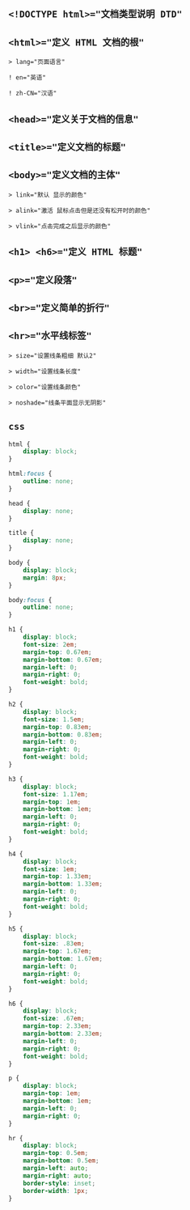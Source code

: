 `<!DOCTYPE html>="文档类型说明 DTD"`
--

`<html>="定义 HTML 文档的根"`
--

`> lang="页面语言"`

`! en="英语"`

`! zh-CN="汉语"`

`<head>="定义关于文档的信息"`
--

`<title>="定义文档的标题"`
--

`<body>="定义文档的主体"`
--

`> link="默认 显示的颜色" `

`> alink="激活 鼠标点击但是还没有松开时的颜色"`

`> vlink="点击完成之后显示的颜色"`

`<h1> <h6>="定义 HTML 标题"`
--

`<p>="定义段落"`
--

`<br>="定义简单的折行"  `     
--

`<hr>="水平线标签" `
--

`> size="设置线条粗细 默认2"`

`> width="设置线条长度"`

`> color="设置线条颜色"`

`> noshade="线条平面显示无阴影"`

`css`
--

```css
html {
    display: block;
}

html:focus {
    outline: none;
}

head {
    display: none;
}

title {
    display: none;
}

body {
    display: block;
    margin: 8px;
}

body:focus {
    outline: none;
}

h1 {
    display: block;
    font-size: 2em;
    margin-top: 0.67em;
    margin-bottom: 0.67em;
    margin-left: 0;
    margin-right: 0;
    font-weight: bold;
}

h2 {
    display: block;
    font-size: 1.5em;
    margin-top: 0.83em;
    margin-bottom: 0.83em;
    margin-left: 0;
    margin-right: 0;
    font-weight: bold;
}

h3 {
    display: block;
    font-size: 1.17em;
    margin-top: 1em;
    margin-bottom: 1em;
    margin-left: 0;
    margin-right: 0;
    font-weight: bold;
}

h4 {
    display: block;
    font-size: 1em;
    margin-top: 1.33em;
    margin-bottom: 1.33em;
    margin-left: 0;
    margin-right: 0;
    font-weight: bold;
}

h5 {
    display: block;
    font-size: .83em;
    margin-top: 1.67em;
    margin-bottom: 1.67em;
    margin-left: 0;
    margin-right: 0;
    font-weight: bold;
}

h6 {
    display: block;
    font-size: .67em;
    margin-top: 2.33em;
    margin-bottom: 2.33em;
    margin-left: 0;
    margin-right: 0;
    font-weight: bold;
}

p {
    display: block;
    margin-top: 1em;
    margin-bottom: 1em;
    margin-left: 0;
    margin-right: 0;
}

hr {
    display: block;
    margin-top: 0.5em;
    margin-bottom: 0.5em;
    margin-left: auto;
    margin-right: auto;
    border-style: inset;
    border-width: 1px; 
}
```
